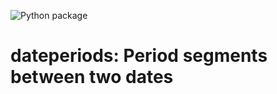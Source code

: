
![Python package](https://github.com/shendric/dateperiods/workflows/Python%20package/badge.svg?branch=master)


# dateperiods: Period segments between two dates




